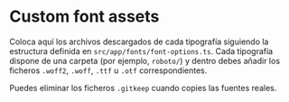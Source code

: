 # Custom font assets

Coloca aquí los archivos descargados de cada tipografía siguiendo la estructura definida en `src/app/fonts/font-options.ts`.
Cada tipografía dispone de una carpeta (por ejemplo, `roboto/`) y dentro debes añadir los ficheros `.woff2`, `.woff`, `.ttf` u `.otf` correspondientes.

Puedes eliminar los ficheros `.gitkeep` cuando copies las fuentes reales.
